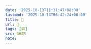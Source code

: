 ```yaml
---
date: '2025-10-13T11:31:47+08:00'
lastmod: '2025-10-14T06:42:24+08:00'
title: 󰪪
url: 󰪪
tags: [茻]
src: GHZR
note:
---
```

